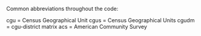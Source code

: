 Common abbreviations throughout the code:

cgu = Census Geographical Unit
cgus = Census Geographical Units
cgudm = cgu-district matrix
acs = American Community Survey